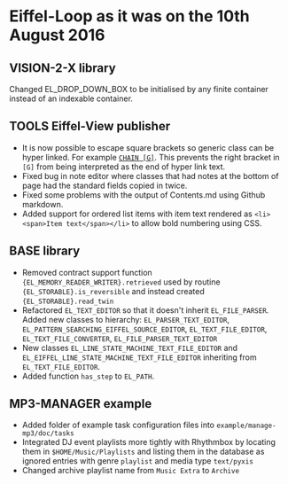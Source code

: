 # Eiffel-Loop as it was on the 10th August 2016

## VISION-2-X library
Changed EL_DROP_DOWN_BOX to be initialised by any finite container instead of an indexable container.

## TOOLS Eiffel-View publisher
* It is now possible to escape square brackets so generic class can be hyper linked. For example [`CHAIN [G]`](https://archive.eiffel.com/doc/online/eiffel50/intro/studio/index-09A/base/structures/list/chain_chart.html). This prevents the right bracket in `[G]` from being interpreted as the end of hyper link text.
* Fixed bug in note editor where classes that had notes at the bottom of page had the standard fields copied in twice.
* Fixed some problems with the output of Contents.md using Github markdown.
* Added support for ordered list items with item text rendered as `<li><span>Item text</span></li>` to allow bold numbering using CSS.

## BASE library
* Removed contract support function `{EL_MEMORY_READER_WRITER}.retrieved` used by  routine `{EL_STORABLE}.is_reversible` and instead created `{EL_STORABLE}.read_twin`
* Refactored `EL_TEXT_EDITOR` so that it doesn't inherit `EL_FILE_PARSER`. Added new classes to hierarchy: `EL_PARSER_TEXT_EDITOR`, `EL_PATTERN_SEARCHING_EIFFEL_SOURCE_EDITOR`, `EL_TEXT_FILE_EDITOR`, `EL_TEXT_FILE_CONVERTER`, `EL_FILE_PARSER_TEXT_EDITOR`
* New classes `EL_LINE_STATE_MACHINE_TEXT_FILE_EDITOR` and `EL_EIFFEL_LINE_STATE_MACHINE_TEXT_FILE_EDITOR` inheriting from `EL_TEXT_FILE_EDITOR`.
* Added function `has_step` to `EL_PATH`.

## MP3-MANAGER example

* Added folder of example task configuration files into `example/manage-mp3/doc/tasks`
* Integrated DJ event playlists more tightly with Rhythmbox by locating them in `$HOME/Music/Playlists` and listing them in the database as ignored entries with genre `playlist` and media type `text/pyxis`
* Changed archive playlist name from `Music Extra` to `Archive`




